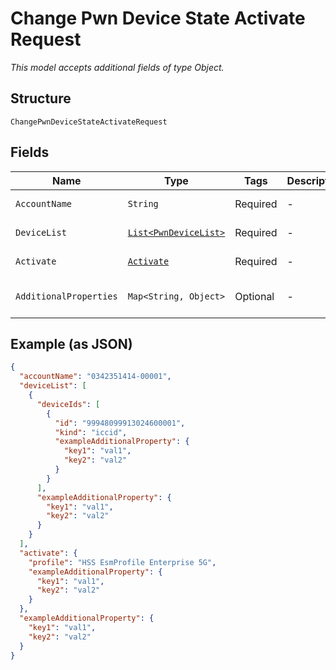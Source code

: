 
# Change Pwn Device State Activate Request

*This model accepts additional fields of type Object.*

## Structure

`ChangePwnDeviceStateActivateRequest`

## Fields

| Name | Type | Tags | Description | Getter | Setter |
|  --- | --- | --- | --- | --- | --- |
| `AccountName` | `String` | Required | - | String getAccountName() | setAccountName(String accountName) |
| `DeviceList` | [`List<PwnDeviceList>`](../../doc/models/pwn-device-list.md) | Required | - | List<PwnDeviceList> getDeviceList() | setDeviceList(List<PwnDeviceList> deviceList) |
| `Activate` | [`Activate`](../../doc/models/activate.md) | Required | - | Activate getActivate() | setActivate(Activate activate) |
| `AdditionalProperties` | `Map<String, Object>` | Optional | - | Object getAdditionalProperty(String key) | additionalProperty(String key, Object value) |

## Example (as JSON)

```json
{
  "accountName": "0342351414-00001",
  "deviceList": [
    {
      "deviceIds": [
        {
          "id": "99948099913024600001",
          "kind": "iccid",
          "exampleAdditionalProperty": {
            "key1": "val1",
            "key2": "val2"
          }
        }
      ],
      "exampleAdditionalProperty": {
        "key1": "val1",
        "key2": "val2"
      }
    }
  ],
  "activate": {
    "profile": "HSS EsmProfile Enterprise 5G",
    "exampleAdditionalProperty": {
      "key1": "val1",
      "key2": "val2"
    }
  },
  "exampleAdditionalProperty": {
    "key1": "val1",
    "key2": "val2"
  }
}
```


